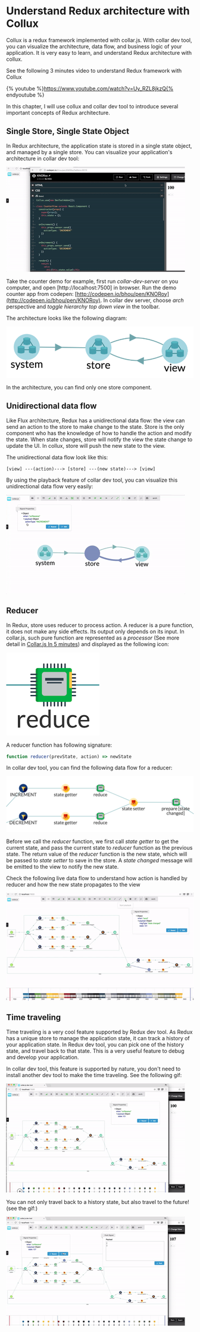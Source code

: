 # Understand Redux architecture with Collux

Collux is a redux framework implemented with collar.js. With collar dev tool, you can visualize the architecture, data flow, and business logic of your application. It is very easy to learn, and understand Redux architecture with collux.

See the following 3 minutes video to understand Redux framework with Collux

{% youtube %}https://www.youtube.com/watch?v=Uy_RZL8jkzQ{% endyoutube %}

In this chapter, I will use collux and collar dev tool to introduce several important concepts of Redux architecture.

## Single Store, Single State Object

In Redux architecture, the application state is stored in a single state object, and managed by a single store. You can visualize your application's architecture in collar dev tool:

![visualize redux app architecture](assets/collux-redux-archi.gif)

Take the counter demo for example, first run *collar-dev-server* on you computer, and open [http://localhost:7500] in browser. Run the demo counter app from codepen:
[http://codepen.io/bhou/pen/KNORoy](http://codepen.io/bhou/pen/KNORoy). In collar dev server, choose *arch* perspective and *toggle hierarchy top down view* in the toolbar.

The architecture looks like the following diagram:

![redux single route app arch](assets/redux-single-route-app-arch-1.png)

In the architecture, you can find only one store component.

## Unidirectional data flow

Like Flux architecture, Redux has a unidirectional data flow: the view can send an action to the store to make change to the state. Store is the only component who has the knowledge of how to handle the action and modify the state. When state changes, store will notify the view the state change to update the UI. In collux, store will push the new state to the view.

The unidirectional data flow look like this:

```
[view] ---(action)---> [store] ---(new state)---> [view]
```

By using the playback feature of collar dev tool, you can visualize this unidirectional data flow very easily:

![redux unidirectional flow](assets/collux-redux-unidirectional-data-flow.gif)

## Reducer

In Redux, store uses reducer to process action. A reducer is a pure function, it does not make any side effects. Its output only depends on its input. In collar.js, such pure function are represented as a *processor* (See more detail in [Collar.js In 5 minutes](COLLAR.md)) and displayed as the following icon:

![collar.js processor; collux reducer](assets/reducer_icon.png)

A reducer function has following signature:

```javascript
function reducer(prevState, action) => newState
```

In collar dev tool, you can find the following data flow for a reducer:

![collux reducer data flow](assets/reducer_data_flow.png)

Before we call the *reducer* function, we first call *state getter* to get the current state, and pass the current state to *reducer* function as the previous state. The return value of the *reducer* function is the new state, which will be passed to *state setter* to save in the store. A *state changed* message will be emitted to the view to notify the new state.

Check the following live data flow to understand how action is handled by reducer and how the new state propagates to the view

![live redux reducer data flow flow](assets/collux-redux-data-flow-640.gif)

## Time traveling

Time traveling is a very cool feature supported by Redux dev tool. As Redux has a unique store to manage the application state, it can track a history of your application state. In Redux dev tool, you can pick one of the history state, and travel back to that state. This is a very useful feature to debug and develop your application.

In collar dev tool, this feature is supported by nature, you don't need to install another dev tool to make the time traveling. See the following gif:

![collux redux time traveling](assets/collux-time-travel.gif)

You can not only travel back to a history state, but also travel to the future! (see the gif:)

![collux redux time traveling](assets/collux-time-travel-future.gif)

&nbsp;

&nbsp;

&nbsp;
